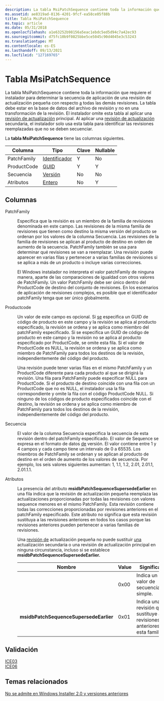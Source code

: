 ```yaml
---
description: La tabla MsiPatchSequence contiene toda la información que requiere el instalador para determinar la secuencia de aplicación de una revisión de actualización pequeña con respecto a todas las demás revisiones.
ms.assetid: ae8319ad-8136-4201-9fcf-ea58ce05f88b
title: Tabla MsiPatchSequence
ms.topic: article
ms.date: 05/31/2018
ms.openlocfilehash: a1e63252b98156a5eac1ebdc5ed5d94c7a42ec93
ms.sourcegitcommit: d75fc10b9f0825bbe5ce5045c90d4045e3c53243
ms.translationtype: MT
ms.contentlocale: es-ES
ms.lasthandoff: 09/13/2021
ms.locfileid: "127169765"
---
```

# <a name="msipatchsequence-table"></a>Tabla MsiPatchSequence

La tabla MsiPatchSequence contiene toda la información que requiere el instalador para determinar la secuencia de aplicación de una revisión de actualización pequeña con respecto [a](small-updates.md) todas las demás revisiones. La tabla debe estar en la base de datos del archivo de revisión y no en una transformación de la revisión. El instalador omite esta tabla al aplicar una [revisión de actualización](major-upgrades.md) principal. Al aplicar una [revisión de actualización](minor-upgrades.md) secundaria, el instalador solo usa esta tabla para identificar las revisiones reemplazadas que no se deben secuenciar.

La **tabla MsiPatchSequence** tiene las columnas siguientes.



| Columna      | Tipo                         | Clave | Nullable |
|-------------|------------------------------|-----|----------|
| PatchFamily | [Identificador](identifier.md) | Y   | No        |
| ProductCode | [GUID](guid.md)             | Y   | Y        |
| Secuencia    | [Versión](version.md)       | No   | No        |
| Atributos  | [Entero](integer.md)       | No   | Y        |



 

## <a name="columns"></a>Columnas

<dl> <dt>

<span id="PatchFamily"></span><span id="patchfamily"></span><span id="PATCHFAMILY"></span>PatchFamily
</dt> <dd>

Especifica que la revisión es un miembro de la familia de revisiones denominada en este campo. Las revisiones de la misma familia de revisiones que tienen como destino la misma versión del producto se ordenan por los valores de la columna Secuencia. Las revisiones de la familia de revisiones se aplican al producto de destino en orden de aumento de la secuencia. PatchFamily también se usa para determinar qué revisiones se van a reemplazar. Una revisión puede aparecer en varias filas y pertenecer a varias familias de revisiones si se aplica a más de un producto o incluye varias correcciones.

El Windows instalador no interpreta el valor patchFamily de ninguna manera, aparte de las comparaciones de igualdad con otros valores de PatchFamily. Un valor PatchFamily debe ser único dentro del ProductCode de destino del conjunto de revisiones. En los escenarios de aplicación de revisiones complejos, es posible que el identificador patchFamily tenga que ser único globalmente.

</dd> <dt>

<span id="ProductCode"></span><span id="productcode"></span><span id="PRODUCTCODE"></span>Productcode
</dt> <dd>

Un valor de este campo es opcional. Si [se](product-codes.md) especifica un GUID de código de producto en este campo y la revisión se aplica al producto especificado, la revisión se ordena y se aplica como miembro del patchFamily especificado. Si se especifica un GUID de código de producto en este campo y la revisión no se aplica al producto especificado por ProductCode, se omite esta fila. Si el valor de ProductCode es NULL, la revisión se ordena y se aplica como miembro de PatchFamily para todos los destinos de la revisión, independientemente del código del producto.

Una revisión puede tener varias filas en el mismo PatchFamily y un ProductCode diferente para cada producto al que se dirigirá la revisión. Una fila para PatchFamily puede especificar NULL para ProductCode. Si el producto de destino coincide con una fila con un ProductCode que no es NULL, el instalador usa la fila correspondiente y omite la fila con el código ProductCode NULL. Si ninguno de los códigos de producto especificados coincide con el destino, la revisión se ordena y se aplica como miembro de PatchFamily para todos los destinos de la revisión, independientemente del código del producto.

</dd> <dt>

<span id="Sequence"></span><span id="sequence"></span><span id="SEQUENCE"></span>Secuencia
</dt> <dd>

El valor de la columna Secuencia especifica la secuencia de esta revisión dentro del patchFamily especificado. El valor de Sequence se expresa en el formato de datos [de](version.md) versión. El valor contiene entre 1 y 4 campos y cada campo tiene un intervalo de 0 a 65535. Los miembros de PatchFamily se ordenan y se aplican al producto de destino en el orden de aumento de los valores de secuencia. Por ejemplo, los seis valores siguientes aumentan: 1, 1.1, 1.2, 2.01, 2.01.1, 2.01.1.1.

</dd> <dt>

<span id="Attributes"></span><span id="attributes"></span><span id="ATTRIBUTES"></span>Atributos
</dt> <dd>

La presencia del atributo **msidbPatchSequenceSupersedeEarlier** en una [](small-updates.md) fila indica que la revisión de actualización pequeña reemplaza las actualizaciones proporcionadas por todas las revisiones con valores sequence menores en el mismo PatchFamily. Esta revisión contiene todas las correcciones proporcionadas por revisiones anteriores en el patchFamily especificado. Este atributo no significa que esta revisión sustituya a las revisiones anteriores en todos los casos porque las revisiones anteriores pueden pertenecer a varias familias de revisiones.

Una [revisión de](small-updates.md) actualización pequeña [](major-upgrades.md) no puede sustituir [una](minor-upgrades.md) actualización secundaria o una revisión de actualización principal en ninguna circunstancia, incluso si se establece **msidbPatchSequenceSupersedeEarlier.** 

| Nombre                                   | Value | Significado                                                           |
|----------------------------------------|-------|-------------------------------------------------------------------|
|                                        | 0x00  | Indica un valor de secuenciación simple.                              |
| **msidbPatchSequenceSupersedeEarlier** | 0x01  | Indica una revisión que sustituye a las revisiones anteriores de esta familia. |



 

</dd> </dl>

## <a name="validation"></a>Validación

<dl>

[ICE03](ice03.md)  
[ICE06](ice06.md)  
</dl>

## <a name="related-topics"></a>Temas relacionados

<dl> <dt>

[No se admite en Windows Installer 2.0 y versiones anteriores](not-supported-in-windows-installer-version-2-0.md)
</dt> </dl>

 

 



